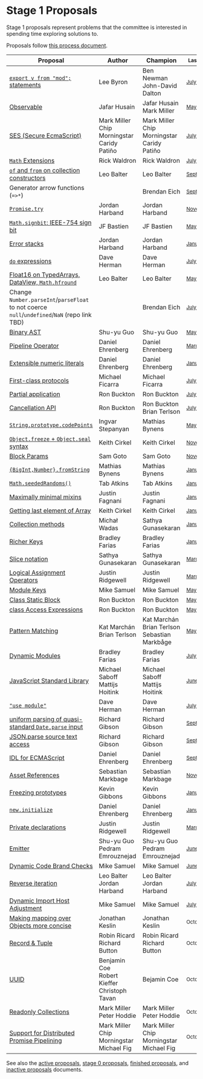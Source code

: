# Stage 1 Proposals

Stage 1 proposals represent problems that the committee is interested in spending time exploring solutions to.

Proposals follow [this process document](https://tc39.github.io/process-document/).

| Proposal                                                                                     | Author                                                | Champion                                               | <sub>Last Presented</sub>                                         |
| -------------------------------------------------------------------------------------------- | ----------------------------------------------------- | ------------------------------------------------------ | ----------------------------------------------------------------- |
| [`export v from "mod";` statements][export-from]                                             | Lee Byron                                             | Ben Newman<br />John-David Dalton                      | <sub>[July&nbsp;2017][export-from-notes]</sub>                    |
| [Observable][observable]                                                                     | Jafar Husain                                          | Jafar Husain<br />Mark Miller                          | <sub>[May&nbsp;2017][observable-notes]</sub>                      |
| [SES (Secure EcmaScript)][secure-ecmascript]                                                 | Mark Miller<br />Chip Morningstar<br />Caridy Patiño  | Mark Miller<br />Chip Morningstar<br />Caridy Patiño   | <sub>[July&nbsp;2019][secure-ecmascript-notes]</sub>              |
| [`Math` Extensions][more-math]                                                               | Rick Waldron                                          | Rick Waldron                                           | <sub>[July&nbsp;2016][more-math-notes]</sub>                      |
| [`of` and `from` on collection constructors][collection-of-from]                             | Leo Balter                                            | Leo Balter                                             | <sub>[September&nbsp;2016][collection-of-from-notes]</sub>        |
| Generator arrow functions (`=>*`)                                                            |                                                       | Brendan Eich                                           | <sub>[September&nbsp;2016][generator-arrow-functions-notes]</sub> |
| [`Promise.try`][try]                                                                         | Jordan Harband                                        | Jordan Harband                                         | <sub>[November&nbsp;2016][try-notes]</sub>                        |
| [`Math.signbit`: IEEE-754 sign bit][signbit]                                                 | JF Bastien                                            | JF Bastien                                             | <sub>[May&nbsp;2017][signbit-notes]</sub>                         |
| [Error stacks][stacks]                                                                       | Jordan Harband                                        | Jordan Harband                                         | <sub>[January&nbsp;2017][stacks-notes]</sub>                      |
| [`do` expressions][do]                                                                       | Dave Herman                                           | Dave Herman                                            | <sub>[July&nbsp;2018][do-notes]</sub>                             |
| [Float16 on TypedArrays, DataView, `Math.hfround`][float16s]                                 | Leo Balter                                            | Leo Balter                                             | <sub>[May&nbsp;2017][float16s-notes]</sub>                        |
| Change `Number.parseInt`/`parseFloat` to not coerce `null`/`undefined`/`NaN` (repo link TBD) |                                                       | Brendan Eich                                           | <sub>[July&nbsp;2017][parseInt-to-parseFloat]</sub>               |
| [Binary AST][binary-ast]                                                                     | Shu-yu Guo                                            | Shu-yu Guo                                             | <sub>[May&nbsp;2018][binary-ast-notes]</sub>                      |
| [Pipeline Operator][pipeline]                                                                | Daniel Ehrenberg                                      | Daniel Ehrenberg                                       | <sub>[March&nbsp;2018][pipeline-notes]</sub>                      |
| [Extensible numeric literals][extensible-literals]                                           | Daniel Ehrenberg                                      | Daniel Ehrenberg                                       | <sub>[January&nbsp;2019][extensible-literals-notes]               |
| [First-class protocols][protocols]                                                           | Michael Ficarra                                       | Michael Ficarra                                        | <sub>[July&nbsp;2018][protocols-notes]</sub>                      |
| [Partial application][partial-application]                                                   | Ron Buckton                                           | Ron Buckton                                            | <sub>[July&nbsp;2018][partial-application-notes]</sub>            |
| [Cancellation API][cancel-api]                                                               | Ron Buckton                                           | Ron Buckton<br />Brian Terlson                         | <sub>[July&nbsp;2018][cancel-api-notes]</sub>                     |
| [`String.prototype.codePoints`][codepoints]                                                  | Ingvar Stepanyan                                      | Mathias Bynens                                         | <sub>[May&nbsp;2018][codepoints-notes]</sub>                      |
| [`Object.freeze` + `Object.seal` syntax][freeze-seal-syntax]                                 | Keith Cirkel                                          | Keith Cirkel                                           | <sub>[November&nbsp;2017][freeze-seal-syntax]</sub>               |
| [Block Params][block-params]                                                                 | Sam Goto                                              | Sam Goto                                               | <sub>[November&nbsp;2017][block-params-notes]</sub>               |
| [`{BigInt,Number}.fromString`][from-string]                                                  | Mathias Bynens                                        | Mathias Bynens                                         | <sub>[January&nbsp;2018][from-string-notes]</sub>                 |
| [`Math.seededRandoms()`][seeded-randoms]                                                     | Tab Atkins                                            | Tab Atkins                                             | <sub>[January&nbsp;2018][seeded-randoms-notes]</sub>              |
| [Maximally minimal mixins][mixins]                                                           | Justin Fagnani                                        | Justin Fagnani                                         | <sub>[January&nbsp;2018][mixins-notes]</sub>                      |
| [Getting last element of Array][arraylast]                                                   | Keith Cirkel                                          | Keith Cirkel                                           | <sub>[January&nbsp;2018][arraylast-notes]</sub>                   |
| [Collection methods][collection-methods]                                                     | Michał Wadas                                          | Sathya Gunasekaran                                     | <sub>[January&nbsp;2018][collection-methods-notes] </sub>         |
| [Richer Keys][richer-keys]                                                                   | Bradley Farias                                        | Bradley Farias                                         | <sub>[January&nbsp;2019][richer-keys-notes]</sub>                 |
| [Slice notation][slice-notation]                                                             | Sathya Gunasekaran                                    | Sathya Gunasekaran                                     | <sub>[March&nbsp;2018][slice-notation-notes]</sub>                |
| [Logical Assignment Operators][logical-assignment]                                           | Justin Ridgewell                                      | Justin Ridgewell                                       | <sub>[March&nbsp;2018][logical-assignment-notes]</sub>            |
| [Module Keys][module-keys]                                                                   | Mike Samuel                                           | Mike Samuel                                            | <sub>[May&nbsp;2018][module-keys-notes]</sub>                     |
| [Class Static Block][static-blocks]                                                          | Ron Buckton                                           | Ron Buckton                                            | <sub>[May&nbsp;2018][static-blocks-notes]</sub>                   |
| [class Access Expressions][class-access-expressions]                                         | Ron Buckton                                           | Ron Buckton                                            | <sub>[May&nbsp;2018][class-access-expressions-notes]</sub>        |
| [Pattern Matching][matching]                                                                 | Kat Marchán<br />Brian Terlson                        | Kat Marchán<br />Brian Terlson<br />Sebastian Markbåge | <sub>[May&nbsp;2018][matching-notes]</sub>                        |
| [Dynamic Modules][dynamic-modules]                                                           | Bradley Farias                                        | Bradley Farias                                         | <sub>[July&nbsp;2018][dynamic-modules-notes]</sub>                |
| [JavaScript Standard Library][standard-library]                                              | Michael Saboff<br />Mattijs Hoitink                   | Michael Saboff<br />Mattijs Hoitink                    | <sub>[June&nbsp;2019][standard-library-notes]</sub>               |
| [`"use module"`][modules-pragma]                                                             | Dave Herman                                           | Dave Herman                                            | <sub>[July&nbsp;2017][modules-pragma-notes]</sub>                 |
| [uniform parsing of quasi-standard `Date.parse` input][uniform-date-parse]                   | Richard Gibson                                        | Richard Gibson                                         | <sub>[September&nbsp;2018][uniform-date-parse-notes]</sub>        |
| [JSON.parse source text access][json-parse-source]                                           | Richard Gibson                                        | Richard Gibson                                         | <sub>[September&nbsp;2018][json-parse-source-notes]</sub>         |
| [IDL for ECMAScript][idl]                                                                    | Daniel Ehrenberg                                      | Daniel Ehrenberg                                       | <sub>[September&nbsp;2018][idl-notes]</sub>                       |
| [Asset References][asset-references]                                                         | Sebastian Markbage                                    | Sebastian Markbage                                     | <sub>[November&nbsp;2018][asset-references-notes]</sub>           |
| [Freezing prototypes][freeze-proto]                                                          | Kevin Gibbons                                         | Kevin Gibbons                                          | <sub>[January&nbsp;2019][freeze-proto-notes]</sub>                |
| [`new.initialize`][new.initialize]                                                           | Daniel Ehrenberg                                      | Daniel Ehrenberg                                       | <sub>[January&nbsp;2019][new.initialize-notes]</sub>              |
| [Private declarations][private-declarations]                                                 | Justin Ridgewell                                      | Justin Ridgewell                                       | <sub>[March&nbsp;2019][private-declarations-notes]</sub>          |
| [Emitter][emitter]                                                                           | Shu-yu Guo<br />Pedram Emrouznejad                    | Shu-yu Guo<br />Pedram Emrouznejad                     | <sub>[June&nbsp;2019][emitter-notes]</sub>                        |
| [Dynamic Code Brand Checks][dynamic-code-brand-checks]                                       | Mike Samuel                                           | Mike Samuel                                            | <sub>[June&nbsp;2019][dynamic-code-brand-checks-notes]</sub>      |
| [Reverse iteration][reverse-iteration]                                                       | Leo Balter<br />Jordan Harband                        | Leo Balter<br />Jordan Harband                         | <sub>[July 2019][reverse-iteration-notes]</sub>                   |
| [Dynamic Import Host Adjustment][]                                                           | Mike Samuel                                           | Mike Samuel                                            | <sub>[July 2019][Dynamic Import Host Adjustment notes]</sub>      |
| [Making mapping over Objects more concise][object-map]                                       | Jonathan Keslin                                       | Jonathan Keslin                                       | <sub>October 2019</sub>                                            |
| [Record & Tuple][record-tuple]                                                               | Robin Ricard<br />Richard Button                      | Robin Ricard<br />Richard Button                      | <sub>October 2019</sub>                                            |
| [UUID][uuid]                                                                                 | Benjamin Coe<br />Robert Kieffer <br />Christoph Tavan | Bejamin Coe                                          | <sub>October 2019</sub>                                            |
| [Readonly Collections][readonly-collections]                                                 | Mark Miller<br />Peter Hoddie                         | Mark Miller<br />Peter Hoddie                         | <sub>October 2019</sub>                                            |
| [Support for Distributed Promise Pipelining][eventual-send]                                  | Mark Miller<br />Chip Morningstar<br />Michael Fig    | Mark Miller<br />Chip Morningstar<br />Michael Fig    | <sub>October 2019</sub>                                            |

See also the [active proposals](README.md), [stage 0 proposals](stage-0-proposals.md), [finished proposals](finished-proposals.md), and [inactive proposals](inactive-proposals.md) documents.


[export-from]: https://github.com/tc39/proposal-export-default-from
[export-from-notes]: https://github.com/tc39/tc39-notes/blob/master/meetings/2017-07/jul-27.md#export-default-from
[observable]: https://github.com/tc39/proposal-observable
[observable-notes]: https://github.com/tc39/tc39-notes/blob/master/meetings/2017-05/may-25.md#17iiia-observable-proposal-to-stage-2
[secure-ecmascript]: https://github.com/tc39/proposal-ses
[secure-ecmascript-notes]: https://github.com/tc39/tc39-notes/blob/master/meetings/2019-07/july-25.md#status-of-secure-ecmascript
[ses-notes]: https://github.com/tc39/tc39-notes/blob/master/meetings/2018-03/mar-20.md#10ia-update-on-frozen-realms-in-light-of-meltdown-and-spectre
[more-math]: https://github.com/rwaldron/proposal-math-extensions
[more-math-notes]: https://github.com/tc39/tc39-notes/blob/master/meetings/2016-07/jul-26.md#9iie-math-extensions
[collection-of-from]: https://github.com/leobalter/proposal-setmap-offrom
[collection-of-from-notes]: https://github.com/tc39/tc39-notes/blob/master/meetings/2016-09/sept-29.md#11iic-set-map-weakset-and-weakmap-of-and-from-methods
[generator-arrow-functions-notes]: https://github.com/tc39/tc39-notes/blob/master/meetings/2016-09/sept-27.md#11ic-generator-arrow-functions
[try]: https://github.com/tc39/proposal-promise-try
[try-notes]: https://github.com/tc39/tc39-notes/blob/master/meetings/2016-11/nov-29.md#11iib-promisetry
[signbit]: http://jfbastien.github.io/papers/Math.signbit.html
[signbit-notes]: https://github.com/tc39/tc39-notes/blob/master/meetings/2017-05/may-23.md#16ib-mathsignbit-proposal
[stacks]: https://github.com/tc39/proposal-error-stacks
[stacks-notes]: https://github.com/tc39/tc39-notes/blob/master/meetings/2017-01/jan-25.md#15iiia-error-stacks-seeking-stage-1
[do]: https://github.com/tc39/proposal-do-expressions
[do-notes]: https://github.com/tc39/tc39-notes/blob/master/meetings/2018-07/july-24.md#update-on-do-expressions
[float16s]: https://docs.google.com/presentation/d/1Ta_IbravBUOvu7LUhlN49SvLU-8G8bIQnsS08P3Z4vY/edit?usp=sharing
[float16s-notes]: https://github.com/tc39/tc39-notes/blob/master/meetings/2017-05/may-23.md#16ig-float16-on-typedarrays-dataview-mathhfround-for-stage-1
[parseInt-to-parseFloat]: https://github.com/tc39/tc39-notes/blob/master/meetings/2017-07/jul-26.md#13iib-consider-changing-numberparseint-and-numberparsefloat
[binary-ast]: https://github.com/tc39/proposal-binary-ast
[binary-ast-notes]: https://github.com/tc39/tc39-notes/blob/master/meetings/2018-05/may-24.md#binary-ast
[pipeline]: https://github.com/tc39/proposal-pipeline-operator
[pipeline-notes]: https://github.com/tc39/tc39-notes/blob/master/meetings/2018-03/mar-22.md#10ive-pipeline-operator
[extensible-literals]: https://github.com/tc39/proposal-extended-numeric-literals
[extensible-literals-notes]: https://github.com/tc39/tc39-notes/blob/master/meetings/2019-01/jan-30.md#extended-numeric-literals-status-update-and-consider-restoring-numeric-separators-to-stage-3
[protocols]: https://github.com/michaelficarra/proposal-first-class-protocols
[protocols-notes]: https://github.com/tc39/tc39-notes/blob/master/meetings/2018-07/july-25.md#updates-on-first-class-protocols
[partial-application]: https://github.com/tc39/proposal-partial-application
[partial-application-notes]: https://github.com/tc39/tc39-notes/blob/master/meetings/2018-07/july-25.md#partial-application
[cancel-api]: https://github.com/tc39/proposal-cancellation
[cancel-api-notes]: https://github.com/tc39/tc39-notes/blob/master/meetings/2018-07/july-25.md#cancellation-update
[codepoints]: https://github.com/tc39/proposal-string-prototype-codepoints
[codepoints-notes]: https://github.com/tc39/tc39-notes/blob/master/meetings/2018-05/may-22.md#stringprototypecodepoints-for-stage-2
[freeze-seal-syntax]: https://github.com/keithamus/object-freeze-seal-syntax
[freeze-seal-syntax-notes]: https://github.com/tc39/tc39-notes/blob/master/meetings/2017-11/nov-30.md#10ivd-objectfreeze--objectseal-syntax-proposal-for-stage-0
[block-params]: https://github.com/samuelgoto/proposal-block-params
[block-params-notes]: https://github.com/tc39/tc39-notes/blob/master/meetings/2017-11/nov-30.md#9iiia-block-params-to-stage-1
[from-string]: https://github.com/mathiasbynens/proposal-number-fromstring
[from-string-notes]: https://github.com/tc39/tc39-notes/blob/master/meetings/2018-01/jan-23.md#13iic-bigintnumberfromstring-for-stage-1
[seeded-randoms]: https://github.com/tabatkins/js-seeded-random
[seeded-randoms-notes]: https://github.com/tc39/tc39-notes/blob/master/meetings/2018-01/jan-23.md#13iif-mathseededrandoms-for-stage-1
[mixins]: https://github.com/justinfagnani/proposal-mixins
[mixins-notes]: https://github.com/tc39/tc39-notes/blob/master/meetings/2018-01/jan-23.md#13iiie-maximally-minimal-mixins-proposal
[arraylast]: https://github.com/keithamus/proposal-array-last
[arraylast-notes]: https://github.com/tc39/tc39-notes/blob/master/meetings/2018-01/jan-24.md#13iiim-getting-last-item-from-array-for-stage-2
[collection-methods]: https://github.com/tc39/collection-methods
[collection-methods-notes]: https://github.com/tc39/tc39-notes/blob/master/meetings/2018-01/jan-23.md#13iiik-new-set-builtin-methods-for-stage-2
[richer-keys]: https://github.com/tc39/proposal-richer-keys
[richer-keys-notes]: https://github.com/tc39/tc39-notes/blob/master/meetings/2019-01/jan-30.md#richer-keys-for-stage-2
[slice-notation]: https://github.com/tc39/proposal-slice-notation/
[slice-notation-notes]: https://github.com/tc39/tc39-notes/blob/master/meetings/2018-03/mar-22.md#slice-notation-for-stage-1
[logical-assignment]: https://github.com/tc39/proposal-logical-assignment
[logical-assignment-notes]: https://github.com/tc39/tc39-notes/blob/master/meetings/2018-03/mar-22.md#10ie-logical-assignment-operators-for-stage-1-cont
[module-keys]: https://github.com/tc39/tc39-module-keys
[module-keys-notes]: https://github.com/tc39/tc39-notes/blob/master/meetings/2018-05/may-23.md#module-keys-strawman-for-stage-1
[static-blocks]: https://github.com/tc39/proposal-class-static-block#readme
[static-blocks-notes]: https://github.com/tc39/tc39-notes/blob/master/meetings/2018-05/may-23.md#class-static-block
[class-access-expressions]: https://github.com/tc39/proposal-class-access-expressions
[class-access-expressions-notes]: https://github.com/tc39/tc39-notes/blob/master/meetings/2018-05/may-23.md#class-access-expressions
[matching]: https://github.com/tc39/proposal-pattern-matching
[matching-notes]: https://github.com/tc39/tc39-notes/blob/master/meetings/2018-05/may-24.md#pattern-matching-for-stage-1
[dynamic-modules]: https://github.com/guybedford/proposal-dynamic-modules
[dynamic-modules-notes]: https://github.com/tc39/tc39-notes/blob/master/meetings/2018-07/july-25.md#dynamic-modules
[standard-library]: https://github.com/tc39/proposal-javascript-standard-library
[standard-library-notes]: https://github.com/tc39/tc39-notes/blob/master/meetings/2019-06/june-5.md#javascript-standard-library-for-stage-2--part-2-
[modules-pragma]: https://github.com/tc39/proposal-modules-pragma
[modules-pragma-notes]: https://github.com/tc39/tc39-notes/blob/master/meetings/2017-07/jul-26.md#9ivb-modulescript-pragma-for-stage-2
[uniform-date-parse]: https://github.com/tc39/proposal-uniform-interchange-date-parsing
[uniform-date-parse-notes]: https://github.com/tc39/tc39-notes/blob/master/meetings/2018-09/sept-26.md#uniform-parsing-of-quasi-standard-dateparse-input
[json-parse-source]: https://github.com/tc39/proposal-json-parse-with-source
[json-parse-source-notes]: https://github.com/tc39/tc39-notes/blob/master/meetings/2018-09/sept-27.md#jsonparse-source-text-access
[idl]: https://github.com/littledan/proposal-idl
[idl-notes]: https://github.com/tc39/tc39-notes/blob/master/meetings/2018-09/sept-27.md#idl-for-javascript
[asset-references]: https://github.com/sebmarkbage/ecmascript-asset-references
[asset-references-notes]: https://github.com/tc39/tc39-notes/blob/master/meetings/2018-11/nov-28.md#asset-references-for-stage-1
[freeze-proto]: https://github.com/tc39/proposal-freeze-prototype
[freeze-proto-notes]: https://github.com/tc39/tc39-notes/blob/master/meetings/2019-01/jan-31.md#freezing-prototypes-for-stage-1
[new.initialize]: https://github.com/littledan/proposal-new-initialize
[new.initialize-notes]: https://github.com/tc39/tc39-notes/blob/master/meetings/2019-01/jan-31.md#newinitialize-for-stage-1
[private-declarations]: https://github.com/tc39/proposal-private-declarations
[private-declarations-notes]: https://github.com/tc39/tc39-notes/blob/master/meetings/2019-03/mar-28.md#private-declarations-for-stage-1
[emitter]: https://github.com/pemrouz/proposal-emitter
[emitter-notes]: https://github.com/tc39/tc39-notes/blob/master/meetings/2019-06/june-5.md#emitter-for-stage-1
[dynamic-code-brand-checks]: https://github.com/tc39-transfer/dynamic-code-brand-checks
[dynamic-code-brand-checks-notes]: https://github.com/tc39/tc39-notes/blob/master/meetings/2019-06/june-5.md#evalable-for-stage-1-or-2
[reverse-iteration]: https://github.com/tc39/proposal-reverseIterator
[reverse-iteration-notes]: https://github.com/tc39/tc39-notes/blob/master/meetings/2019-07/july-23.md#symbolreverse
[Dynamic Import Host Adjustment]: https://github.com/mikesamuel/dynamic-import-host-adjustment/blob/master/README.md
[Dynamic Import Host Adjustment notes]: https://github.com/tc39/tc39-notes/blob/master/meetings/2019-07/july-25.md#dynamic-import-host-adjustment-for-stage-1-or-2
[object-map]: https://github.com/tc39/proposal-object-map
[record-tuple]: https://github.com/tc39/proposal-record-tuple
[uuid]: https://github.com/tc39-transfer/proposal-uuid
[readonly-collections]: https://github.com/Agoric/proposal-readonly-collections
[eventual-send]: https://github.com/Agoric/proposal-eventual-send
